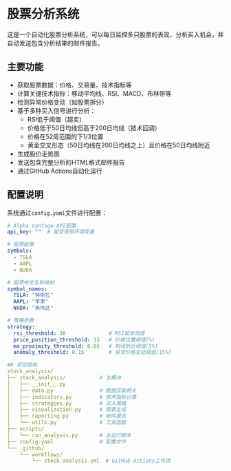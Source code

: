 # 股票分析系统

这是一个自动化股票分析系统，可以每日监控多只股票的表现，分析买入机会，并自动发送包含分析结果的邮件报告。

## 主要功能

- 获取股票数据：价格、交易量、技术指标等
- 计算关键技术指标：移动平均线、RSI、MACD、布林带等
- 检测异常价格变动（如股票拆分）
- 基于多种买入信号进行分析：
  - RSI低于阈值（超卖）
  - 价格低于50日均线但高于200日均线（技术回调）
  - 价格在52周范围的下1/3位置
  - 黄金交叉形态（50日均线在200日均线之上）且价格在50日均线附近
- 生成股价走势图
- 发送包含完整分析的HTML格式邮件报告
- 通过GitHub Actions自动化运行

## 配置说明

系统通过`config.yaml`文件进行配置：

```yaml
# Alpha Vantage API配置
api_key: ""  # 留空使用环境变量

# 股票配置
symbols:
  - TSLA
  - AAPL
  - NVDA

# 股票中文名称映射
symbol_names:
  TSLA: "特斯拉"
  AAPL: "苹果"
  NVDA: "英伟达"

# 策略参数
strategy:
  rsi_threshold: 30              # RSI超卖阈值
  price_position_threshold: 33   # 价格位置阈值(%)
  ma_proximity_threshold: 0.05   # 均线附近阈值(5%)
  anomaly_threshold: 0.15        # 异常价格变动阈值(15%)

## 项目结构
stock_analysis/
├── stock_analysis/           # 主模块
│   ├── __init__.py
│   ├── data.py               # 数据获取相关
│   ├── indicators.py         # 技术指标计算
│   ├── strategies.py         # 买入策略
│   ├── visualization.py      # 图表生成
│   ├── reporting.py          # 邮件报告
│   └── utils.py              # 工具函数
├── scripts/
│   └── run_analysis.py       # 主运行脚本
├── config.yaml               # 配置文件
└── .github/
    └── workflows/
        └── stock-analysis.yml  # GitHub Actions工作流
